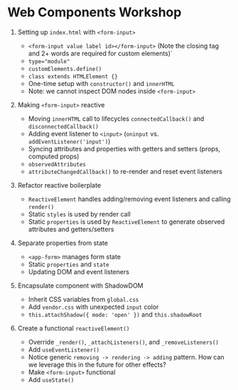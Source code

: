 # Web Components Workshop

1. Setting up `index.html` with `<form-input>`

   - `<form-input value label id></form-input>` (Note the closing tag and 2+ words are required for custom elements)`
   - `type="module"`
   - `customElements.define()`
   - `class extends HTMLElement {}`
   - One-time setup with `constructor()` and `innerHTML`
   - Note: we cannot inspect DOM nodes inside `<form-input>`

2. Making `<form-input>` reactive

   - Moving `innerHTML` call to lifecycles `connectedCallback()` and `disconnectedCallback()`
   - Adding event listener to `<input>` (`oninput` vs. `addEventListener('input')`)
   - Syncing attributes and properties with getters and setters (props, computed props)
   - `observedAttributes`
   - `attributeChangedCallback()` to re-render and reset event listeners

3. Refactor reactive boilerplate

   - `ReactiveElement` handles adding/removing event listeners and calling `render()`
   - Static `styles` is used by render call
   - Static `properties` is used by `ReactiveElement` to generate observed attributes and getters/setters

4. Separate properties from state

   - `<app-form>` manages form state
   - Static `properties` and `state`
   - Updating DOM and event listeners

5. Encapsulate component with ShadowDOM

   - Inherit CSS variables from `global.css`
   - Add `vendor.css` with unexpected `input` color
   - `this.attachShadow({ mode: 'open' })` and `this.shadowRoot`

6. Create a functional `reactiveElement()`
   - Override `_render()`, `_attachListeners()`, and `_removeListeners()`
   - Add `useEventListener()`
   - Notice generic `removing -> rendering -> adding` pattern. How can we leverage this in the future for other effects?
   - Make `<form-input>` functional
   - Add `useState()`
